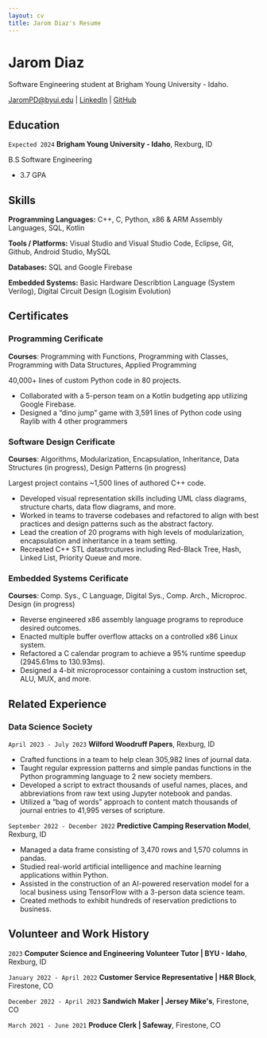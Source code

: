 ```yaml
---
layout: cv
title: Jarom Diaz's Resume
---
```

# Jarom Diaz
Software Engineering student at Brigham Young University - Idaho.

<div id="webaddress">
<a href="datascience@byui.edu">JaromPD@byui.edu</a>
| <a href="https://www.linkedin.com/in/jarom-diaz/">LinkedIn</a>
| <a href="https://github.com/JaromPD">GitHub</a>
</div>

<!-- https://www.monique.tech/the-art-of-markdown -->

## Education
`Expected 2024`
__Brigham Young University - Idaho__, Rexburg, ID

B.S Software Engineering
- 3.7 GPA

## Skills

__Programming Languages:__
C++, C, Python, x86 & ARM Assembly Languages, SQL, Kotlin

__Tools / Platforms:__
Visual Studio and Visual Studio Code, Eclipse, Git, Github, Android Studio, MySQL

__Databases:__
SQL and Google Firebase

__Embedded Systems:__
Basic Hardware Describtion Language (System Verilog), Digital Circuit Design (Logisim Evolution)

## Certificates

### Programming Cerificate

__Courses__: Programming with Functions, Programming with Classes, Programming with Data Structures, Applied Programming

40,000+ lines of custom Python code in 80 projects.

- Collaborated with a 5-person team on a Kotlin budgeting app utilizing Google Firebase.
- Designed a “dino jump” game with 3,591 lines of Python code using Raylib with 4 other programmers

### Software Design Cerificate

__Courses__: Algorithms, Modularization, Encapsulation, Inheritance, Data Structures (in progress), Design Patterns (in progress)

 Largest project contains ~1,500 lines of authored C++ code.

- Developed visual representation skills including UML class diagrams, structure charts, data flow diagrams, and more.
- Worked in teams to traverse codebases and refactored to align with best practices and design patterns such as the abstract factory.
- Lead the creation of 20 programs with high levels of modularization, encapsulation and inheritance in a team setting.
- Recreated C++ STL datastrcutures including Red-Black Tree, Hash, Linked List, Priority Queue and more.

### Embedded Systems Cerificate

__Courses__: Comp. Sys., C Language, Digital Sys., Comp. Arch., Microproc. Design (in progress)

- Reverse engineered x86 assembly language programs to reproduce desired outcomes.
- Enacted multiple buffer overflow attacks on a controlled x86 Linux system.
- Refactored a C calendar program to achieve a 95% runtime speedup (2945.61ms to 130.93ms).
- Designed a 4-bit microprocessor containing a custom instruction set, ALU, MUX, and more.


## Related Experience

### Data Science Society

`April 2023 - July 2023`
__Wilford Woodruff Papers__, Rexburg, ID
- Crafted functions in a team to help clean 305,982 lines of journal data.
- Taught regular expression patterns and simple pandas functions in the Python programming language to 2 new society members.
- Developed a script to extract thousands of useful names, places, and abbreviations from raw text using Jupyter notebook and pandas.
- Utilized a “bag of words” approach to content match thousands of journal entries to 41,995 verses of scripture.

`September 2022 - December 2022`
__Predictive Camping Reservation Model__, Rexburg, ID
- Managed a data frame consisting of 3,470 rows and 1,570 columns in pandas.
- Studied real-world artificial intelligence and machine learning applications within Python.
- Assisted in the construction of an AI-powered reservation model for a local business using TensorFlow with a 3-person data science team.
- Created methods to exhibit hundreds of reservation predictions to business.

## Volunteer and Work History

`2023`
__Computer Science and Engineering Volunteer Tutor | BYU - Idaho__, Rexburg, ID

`January 2022 - April 2022`
__Customer Service Representative | H&R Block__, Firestone, CO

`December 2022 - April 2023`
__Sandwich Maker | Jersey Mike's__, Firestone, CO

`March 2021 - June 2021`
__Produce Clerk | Safeway__, Firestone, CO

<!-- ### Footer

Last updated: May 2013 -->



